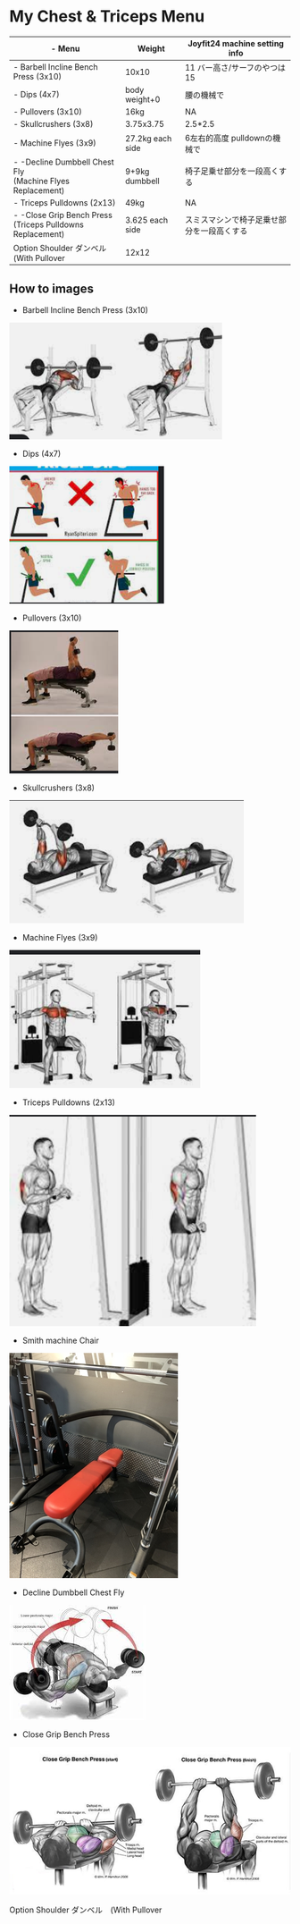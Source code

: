 # My Chest & Triceps Menu

| \- Menu                  | Weight             | Joyfit24 machine setting info |
| ------------------------------------- | ---------------- | ------------------- |
| \- Barbell Incline Bench Press (3x10) | 10x10            | 11 バー高さ/サーフのやつは15   |
| \- Dips (4x7)                         | body weight+0    | 腰の機械で               |
| \- Pullovers (3x10)                   | 16kg             | NA                  |
| \- Skullcrushers (3x8)                | 3.75x3.75        | 2.5\*2.5            |
| \- Machine Flyes (3x9)                | 27.2kg each side | 6左右的高度 pulldownの機械で|
| \- -Decline Dumbbell Chest Fly<br />(Machine Flyes Replacement)| 9+9kg dumbbell   | 椅子足乗せ部分を一段高くする |
| \- Triceps Pulldowns (2x13)           | 49kg             | NA |
| \- -Close Grip Bench Press<br />(Triceps Pulldowns Replacement)   | 3.625 each side  | スミスマシンで椅子足乗せ部分を一段高くする |
| Option Shoulder ダンベル　(With Pullover   | 12x12            |                 |

## How to images

- Barbell Incline Bench Press (3x10)

![](./img/Chest_and_Triceps/Barbell_Incline_Bench_Press.png)

- Dips (4x7)

![](./img/Chest_and_Triceps/Dips.png)

- Pullovers (3x10)

![](./img/Chest_and_Triceps/Pullover.png)

- Skullcrushers (3x8)

![](./img/Chest_and_Triceps/Skullcrushers.png)

- Machine Flyes (3x9)

![](./img/Chest_and_Triceps/Machine_Flyes.png)

- Triceps Pulldowns (2x13)

![](./img/Chest_and_Triceps/Triceps_Pulldowns.png)

- Smith machine Chair

![](./img/Chest_and_Triceps/chair.jpg)

- Decline Dumbbell Chest Fly

![](./img/Chest_and_Triceps/decline_dumbbell_chest_fly.jpg)

- Close Grip Bench Press

![](./img/Chest_and_Triceps/Close_Grip_Bench_Press.jpg)

Option Shoulder ダンベル　(With Pullover

